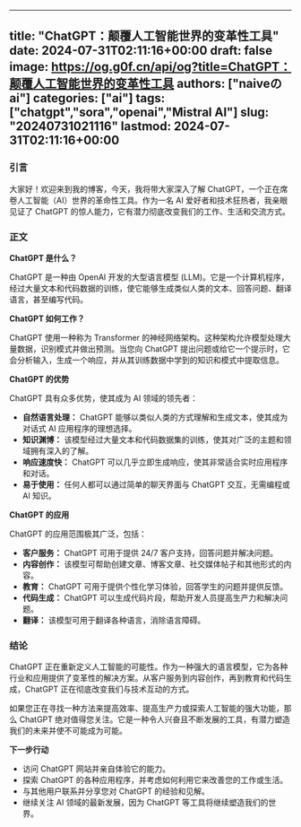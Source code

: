 
---
title: "ChatGPT：颠覆人工智能世界的变革性工具"
date: 2024-07-31T02:11:16+00:00
draft: false
image: https://og.g0f.cn/api/og?title=ChatGPT：颠覆人工智能世界的变革性工具
authors: ["naiveのai"]
categories: ["ai"]
tags: ["chatgpt","sora","openai","Mistral AI"]
slug: "20240731021116"
lastmod: 2024-07-31T02:11:16+00:00
---
### 引言

大家好！欢迎来到我的博客，今天，我将带大家深入了解 ChatGPT，一个正在席卷人工智能（AI）世界的革命性工具。作为一名 AI 爱好者和技术狂热者，我亲眼见证了 ChatGPT 的惊人能力，它有潜力彻底改变我们的工作、生活和交流方式。

### 正文

**ChatGPT 是什么？**

ChatGPT 是一种由 OpenAI 开发的大型语言模型 (LLM)。它是一个计算机程序，经过大量文本和代码数据的训练，使它能够生成类似人类的文本、回答问题、翻译语言，甚至编写代码。

**ChatGPT 如何工作？**

ChatGPT 使用一种称为 Transformer 的神经网络架构。这种架构允许模型处理大量数据，识别模式并做出预测。当您向 ChatGPT 提出问题或给它一个提示时，它会分析输入，生成一个响应，并从其训练数据中学到的知识和模式中提取信息。

**ChatGPT 的优势**

ChatGPT 具有众多优势，使其成为 AI 领域的领先者：

* **自然语言处理：** ChatGPT 能够以类似人类的方式理解和生成文本，使其成为对话式 AI 应用程序的理想选择。
* **知识渊博：** 该模型经过大量文本和代码数据集的训练，使其对广泛的主题和领域拥有深入的了解。
* **响应速度快：** ChatGPT 可以几乎立即生成响应，使其非常适合实时应用程序和对话。
* **易于使用：** 任何人都可以通过简单的聊天界面与 ChatGPT 交互，无需编程或 AI 知识。

**ChatGPT 的应用**

ChatGPT 的应用范围极其广泛，包括：

* **客户服务：** ChatGPT 可用于提供 24/7 客户支持，回答问题并解决问题。
* **内容创作：** 该模型可帮助创建文章、博客文章、社交媒体帖子和其他形式的内容。
* **教育：** ChatGPT 可用于提供个性化学习体验，回答学生的问题并提供反馈。
* **代码生成：** ChatGPT 可以生成代码片段，帮助开发人员提高生产力和解决问题。
* **翻译：** 该模型可用于翻译各种语言，消除语言障碍。

### 结论

ChatGPT 正在重新定义人工智能的可能性。作为一种强大的语言模型，它为各种行业和应用提供了变革性的解决方案。从客户服务到内容创作，再到教育和代码生成，ChatGPT 正在彻底改变我们与技术互动的方式。

如果您正在寻找一种方法来提高效率、提高生产力或探索人工智能的强大功能，那么 ChatGPT 绝对值得您关注。它是一种令人兴奋且不断发展的工具，有潜力塑造我们的未来并使不可能成为可能。

**下一步行动**

* 访问 ChatGPT 网站并亲自体验它的能力。
* 探索 ChatGPT 的各种应用程序，并考虑如何利用它来改善您的工作或生活。
* 与其他用户联系并分享您对 ChatGPT 的经验和见解。
* 继续关注 AI 领域的最新发展，因为 ChatGPT 等工具将继续塑造我们的世界。